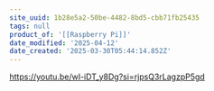 ```yaml
---
site_uuid: 1b28e5a2-50be-4482-8bd5-cbb71fb25435
tags: null
product_of: '[[Raspberry Pi]]'
date_modified: '2025-04-12'
date_created: '2025-03-30T05:44:14.852Z'
---
```



































https://youtu.be/wI-iDT_y8Dg?si=rjpsQ3rLagzpP5gd